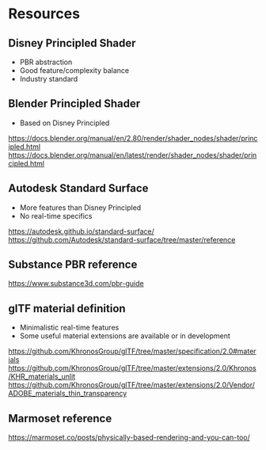 # Resources

## Disney Principled Shader

- PBR abstraction
- Good feature/complexity balance
- Industry standard

## Blender Principled Shader

- Based on Disney Principled

<https://docs.blender.org/manual/en/2.80/render/shader_nodes/shader/principled.html>
<https://docs.blender.org/manual/en/latest/render/shader_nodes/shader/principled.html>

## Autodesk Standard Surface

- More features than Disney Principled
- No real-time specifics

<https://autodesk.github.io/standard-surface/>
<https://github.com/Autodesk/standard-surface/tree/master/reference>

## Substance PBR reference

<https://www.substance3d.com/pbr-guide>

## glTF material definition

- Minimalistic real-time features
- Some useful material extensions are available or in development

<https://github.com/KhronosGroup/glTF/tree/master/specification/2.0#materials>
<https://github.com/KhronosGroup/glTF/tree/master/extensions/2.0/Khronos/KHR_materials_unlit>
<https://github.com/KhronosGroup/glTF/tree/master/extensions/2.0/Vendor/ADOBE_materials_thin_transparency>

## Marmoset reference

<https://marmoset.co/posts/physically-based-rendering-and-you-can-too/>
